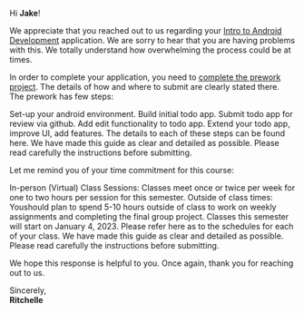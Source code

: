 Hi **Jake**!

We appreciate that you reached out to us regarding your [Intro  to Android Development](https://courses.codepath.org/snippets/and101/syllabus) application. We are sorry to hear that you are having problems with this. We totally understand how overwhelming the process could be at times. 

In order to complete your application, you need to [complete the prework project](https://courses.codepath.org/snippets/and101/prework). The details of how and where to submit are clearly stated there. The prework has few steps:

Set-up your android environment.
Build initial todo app.
Submit todo app for review via github.
Add edit functionality to todo app.
Extend your todo app, improve UI, add features.
The details to each of these steps can be found here. We have made this guide as clear and detailed as possible. Please read carefully the instructions before submitting.

Let me remind you of your time commitment for this course:

In-person (Virtual) Class Sessions: Classes meet once or twice per week for one to two hours per session for this semester.
Outside of class times: Youshould plan to spend 5-10 hours outside of class to work on weekly assignments and completing the final group project.
Classes this semester will start on January 4, 2023. Please refer here as to the schedules for each of your class.
We have made this guide as clear and detailed as possible. Please read carefully the instructions before submitting.  

We hope this response is helpful to you. Once again, thank you for reaching out to us. 


Sincerely,<br>
**Ritchelle**

